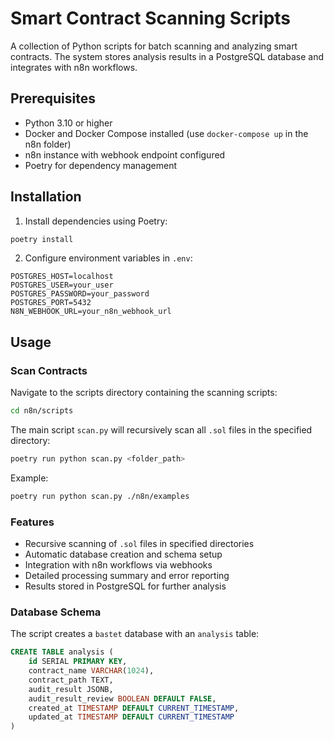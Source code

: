 # Smart Contract Scanning Scripts

A collection of Python scripts for batch scanning and analyzing smart contracts. The system stores analysis results in a PostgreSQL database and integrates with n8n workflows.

## Prerequisites

- Python 3.10 or higher
- Docker and Docker Compose installed (use `docker-compose up` in the n8n folder)
- n8n instance with webhook endpoint configured
- Poetry for dependency management

## Installation

1. Install dependencies using Poetry:

```bash
poetry install
```

2. Configure environment variables in `.env`:

```env
POSTGRES_HOST=localhost
POSTGRES_USER=your_user
POSTGRES_PASSWORD=your_password
POSTGRES_PORT=5432
N8N_WEBHOOK_URL=your_n8n_webhook_url
```

## Usage

### Scan Contracts

Navigate to the scripts directory containing the scanning scripts:

```bash
cd n8n/scripts
```

The main script `scan.py` will recursively scan all `.sol` files in the specified directory:

```bash
poetry run python scan.py <folder_path>
```

Example:

```bash
poetry run python scan.py ./n8n/examples
```

### Features

- Recursive scanning of `.sol` files in specified directories
- Automatic database creation and schema setup
- Integration with n8n workflows via webhooks
- Detailed processing summary and error reporting
- Results stored in PostgreSQL for further analysis

### Database Schema

The script creates a `bastet` database with an `analysis` table:

```sql
CREATE TABLE analysis (
    id SERIAL PRIMARY KEY,
    contract_name VARCHAR(1024),
    contract_path TEXT,
    audit_result JSONB,
    audit_result_review BOOLEAN DEFAULT FALSE,
    created_at TIMESTAMP DEFAULT CURRENT_TIMESTAMP,
    updated_at TIMESTAMP DEFAULT CURRENT_TIMESTAMP
)
```
